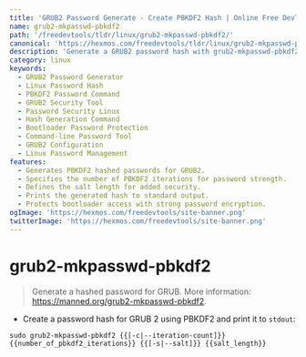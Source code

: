 ```yaml
---
title: 'GRUB2 Password Generate - Create PBKDF2 Hash | Online Free DevTools by Hexmos'
name: grub2-mkpasswd-pbkdf2
path: '/freedevtools/tldr/linux/grub2-mkpasswd-pbkdf2/'
canonical: 'https://hexmos.com/freedevtools/tldr/linux/grub2-mkpasswd-pbkdf2/'
description: 'Generate a GRUB2 password hash with grub2-mkpasswd-pbkdf2. Secure your bootloader with PBKDF2 hashing for robust password protection. This command-line tool simplifies password management. Free online tool, no registration required.'
category: linux
keywords:
  - GRUB2 Password Generator
  - Linux Password Hash
  - PBKDF2 Password Command
  - GRUB2 Security Tool
  - Password Security Linux
  - Hash Generation Command
  - Bootloader Password Protection
  - Command-line Password Tool
  - GRUB2 Configuration
  - Linux Password Management
features:
  - Generates PBKDF2 hashed passwords for GRUB2.
  - Specifies the number of PBKDF2 iterations for password strength.
  - Defines the salt length for added security.
  - Prints the generated hash to standard output.
  - Protects bootloader access with strong password encryption.
ogImage: 'https://hexmos.com/freedevtools/site-banner.png'
twitterImage: 'https://hexmos.com/freedevtools/site-banner.png'
---
```


# grub2-mkpasswd-pbkdf2

> Generate a hashed password for GRUB.
> More information: <https://manned.org/grub2-mkpasswd-pbkdf2>.

- Create a password hash for GRUB 2 using PBKDF2 and print it to `stdout`:

`sudo grub2-mkpasswd-pbkdf2 {{[-c|--iteration-count]}} {{number_of_pbkdf2_iterations}} {{[-s|--salt]}} {{salt_length}}`
